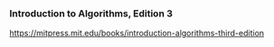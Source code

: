 ### Introduction to Algorithms, Edition 3

https://mitpress.mit.edu/books/introduction-algorithms-third-edition